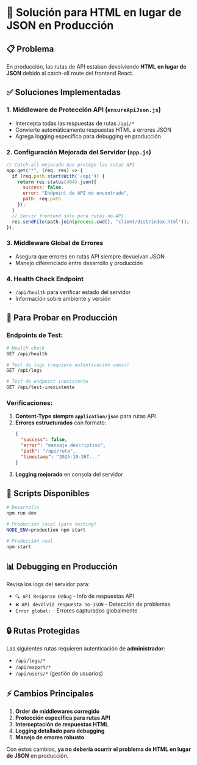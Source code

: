# 🚨 Solución para HTML en lugar de JSON en Producción

## 📋 Problema
En producción, las rutas de API estaban devolviendo **HTML en lugar de JSON** debido al catch-all route del frontend React.

## ✅ Soluciones Implementadas

### 1. **Middleware de Protección API (`ensureApiJson.js`)**
- Intercepta todas las respuestas de rutas `/api/*`
- Convierte automáticamente respuestas HTML a errores JSON
- Agrega logging específico para debugging en producción

### 2. **Configuración Mejorada del Servidor (`app.js`)**
```javascript
// Catch-all mejorado que protege las rutas API
app.get("*", (req, res) => {
  if (req.path.startsWith('/api')) {
    return res.status(404).json({
      success: false,
      error: "Endpoint de API no encontrado",
      path: req.path
    });
  }
  // Servir frontend solo para rutas no-API
  res.sendFile(path.join(process.cwd(), "client/dist/index.html"));
});
```

### 3. **Middleware Global de Errores**
- Asegura que errores en rutas API siempre devuelvan JSON
- Manejo diferenciado entre desarrollo y producción

### 4. **Health Check Endpoint**
- `/api/health` para verificar estado del servidor
- Información sobre ambiente y versión

## 🔧 Para Probar en Producción

### Endpoints de Test:
```bash
# Health check
GET /api/health

# Test de logs (requiere autenticación admin)
GET /api/logs

# Test de endpoint inexistente
GET /api/test-inexistente
```

### Verificaciones:
1. **Content-Type siempre `application/json`** para rutas API
2. **Errores estructurados** con formato:
   ```json
   {
     "success": false,
     "error": "mensaje descriptivo",
     "path": "/api/ruta",
     "timestamp": "2025-10-26T..."
   }
   ```
3. **Logging mejorado** en consola del servidor

## 🚀 Scripts Disponibles

```bash
# Desarrollo
npm run dev

# Producción local (para testing)
NODE_ENV=production npm start

# Producción real
npm start
```

## 📊 Debugging en Producción

Revisa los logs del servidor para:
- `🔍 API Response Debug` - Info de respuestas API
- `❌ API devolvió respuesta no-JSON` - Detección de problemas
- `Error global:` - Errores capturados globalmente

## 🔒 Rutas Protegidas

Las siguientes rutas requieren autenticación de **administrador**:
- `/api/logs/*`
- `/api/export/*`
- `/api/users/*` (gestión de usuarios)

## ⚡ Cambios Principales

1. **Order de middlewares corregido**
2. **Protección específica para rutas API**
3. **Interceptación de respuestas HTML**
4. **Logging detallado para debugging**
5. **Manejo de errores robusto**

Con estos cambios, **ya no debería ocurrir el problema de HTML en lugar de JSON** en producción.